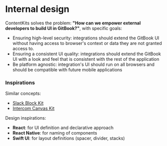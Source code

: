 # Internal design

ContentKits solves the problem: **"How can we empower external developers to build UI in GitBook?"**, with specific goals:

* Ensuring high-level security: integrations should extend the GitBook UI without having access to browser's context or data they are not granted access to.
* Ensuring a consistent UI quality: integrations should extend the GitBook UI with a look and feel that is consistent with the rest of the application
* Be platform agnostic: integration's UI should run on all browsers and should be compatible with future mobile applications

### Inspirations

Similar concepts:

* [Slack Block Kit](https://api.slack.com/block-kit)
* [Intercom Canvas Kit](https://developers.intercom.com/building-apps/docs/canvas-kit)

Design inspirations:

* **React**: for UI definition and declarative approach
* **React Native**: for naming of components
* **Swift UI**: for layout definitions (spacer, divider, stacks)
